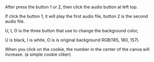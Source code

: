 After press the button 1 or 2, then click the audio button at left top.

If click the button 1, it will play the first audio file, button 2 is the second audio file.

U, I, O is the three button that use to change the background color, 

U is black, I is white, O is is original background RGB(185, 180, 157).

When you click on the cookie, the number in the center of the canva will increase. (a simple cookie cliker)
